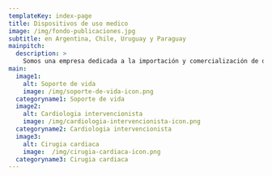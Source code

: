 ```yaml
---
templateKey: index-page
title: Dispositivos de uso medico
image: /img/fondo-publicaciones.jpg
subtitle: en Argentina, Chile, Uruguay y Paraguay
mainpitch:
  description: >
    Somos una empresa dedicada a la importación y comercialización de dispositivos de uso médico, especializada en las áreas de Cirugía Cardiovascular, Cardiología Intervencionista y Asistencia Ventricular Mecánica.
main:
  image1:
    alt: Soporte de vida
    image: /img/soporte-de-vida-icon.png
  categoryname1: Soporte de vida
  image2:
    alt: Cardiologia intervencionista
    image: /img/cardiologia-intervencionista-icon.png
  categoryname2: Cardiologia intervencionista
  image3:
    alt: Cirugia cardiaca
    image:  /img/cirugia-cardiaca-icon.png
  categoryname3: Cirugia cardiaca
---
```

